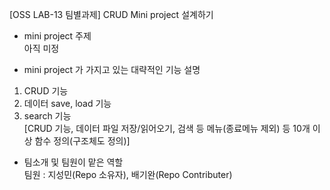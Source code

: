 [OSS LAB-13 팀별과제] CRUD Mini project 설계하기  

- mini project 주제  
아직 미정

- mini project 가 가지고 있는 대략적인 기능 설명  
1. CRUD 기능  
2. 데이터 save, load 기능  
3. search 기능  
[CRUD 기능, 데이터 파일 저장/읽어오기, 검색 등 메뉴(종료메뉴 제외) 등 10개 이상 함수 정의(구조체도 정의)]  

- 팀소개 및 팀원이 맡은 역할  
팀원 : 지성민(Repo 소유자), 배기완(Repo Contributer)  

